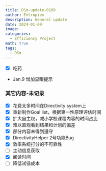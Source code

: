 ```yaml
---
title: DSα-update-0109
author: Entropiex
description: General update
date: 2024-01-09
image: 
categories:
  - Efficiency Project
math: true
tags:
  - DSα
---
```

- [x] 吃药
- Jan.9 增加显眼提示

### 其它内容-未记录

- [x] 花费太多时间在Directivity system上
- [x] 重新制作Goal list，根据第一性原理评估时间
- [x] 扩大自主权，减小学校课程内容的时间占比
- [x] 难以直观看到结果和计划的偏差
- [x] 部分内容未得到遵守
- [x] DirectivityHelper 2号功能Bug
- [x] 效率系统打分的不可靠性
- [ ] 主动信息获取
- [x] 阅读时间
- [ ] 降低试错成本